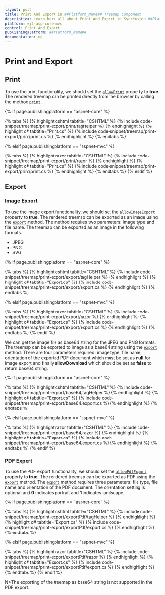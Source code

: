 ```yaml
---
layout: post
title: Print And Export in ##Platform_Name## Treemap Component
description: Learn here all about Print And Export in Syncfusion ##Platform_Name## Treemap component of Syncfusion Essential JS 2 and more.
platform: ej2-asp-core-mvc
control: Print And Export
publishingplatform: ##Platform_Name##
documentation: ug
---
```


# Print and Export

## Print

To use the print functionality, we should set the [`allowPrint`](https://ej2.syncfusion.com/documentation/api/treemap/#allowprint) property to **true**. The rendered treemap can be printed directly from the browser by calling the method [`print`](https://ej2.syncfusion.com/documentation/api/treemap/#print).

{% if page.publishingplatform == "aspnet-core" %}

{% tabs %}
{% highlight cshtml tabtitle="CSHTML" %}
{% include code-snippet/treemap/print-export/print/tagHelper %}
{% endhighlight %}
{% highlight c# tabtitle="Print.cs" %}
{% include code-snippet/treemap/print-export/print/print.cs %}
{% endhighlight %}
{% endtabs %}

{% elsif page.publishingplatform == "aspnet-mvc" %}

{% tabs %}
{% highlight razor tabtitle="CSHTML" %}
{% include code-snippet/treemap/print-export/print/razor %}
{% endhighlight %}
{% highlight c# tabtitle="Print.cs" %}
{% include code-snippet/treemap/print-export/print/print.cs %}
{% endhighlight %}
{% endtabs %}
{% endif %}



## Export

### Image Export

To use the image export functionality, we should set the [`allowImageExport`](https://ej2.syncfusion.com/documentation/api/treemap/#allowimageexport) property to **true**. The rendered treemap can be exported as an image using the [`export`](https://ej2.syncfusion.com/documentation/api/treemap/#export) method. The method requires two parameters: image type and file name. The treemap can be exported as an image in the following formats.

* JPEG
* PNG
* SVG

{% if page.publishingplatform == "aspnet-core" %}

{% tabs %}
{% highlight cshtml tabtitle="CSHTML" %}
{% include code-snippet/treemap/print-export/export/tagHelper %}
{% endhighlight %}
{% highlight c# tabtitle="Export.cs" %}
{% include code-snippet/treemap/print-export/export/export.cs %}
{% endhighlight %}
{% endtabs %}

{% elsif page.publishingplatform == "aspnet-mvc" %}

{% tabs %}
{% highlight razor tabtitle="CSHTML" %}
{% include code-snippet/treemap/print-export/export/razor %}
{% endhighlight %}
{% highlight c# tabtitle="Export.cs" %}
{% include code-snippet/treemap/print-export/export/export.cs %}
{% endhighlight %}
{% endtabs %}
{% endif %}



We can get the image file as base64 string for the JPEG and PNG formats. The treemap can be exported to image as a base64 string using the [`export`](https://ej2.syncfusion.com/documentation/api/treemap/#export) method. There are four parameters required: image type, file name, orientation of the exported PDF document which must be set as **null** for image export and finally **allowDownload** which should be set as **false** to return base64 string.

{% if page.publishingplatform == "aspnet-core" %}

{% tabs %}
{% highlight cshtml tabtitle="CSHTML" %}
{% include code-snippet/treemap/print-export/base64/tagHelper %}
{% endhighlight %}
{% highlight c# tabtitle="Export.cs" %}
{% include code-snippet/treemap/print-export/base64/export.cs %}
{% endhighlight %}
{% endtabs %}

{% elsif page.publishingplatform == "aspnet-mvc" %}

{% tabs %}
{% highlight razor tabtitle="CSHTML" %}
{% include code-snippet/treemap/print-export/base64/razor %}
{% endhighlight %}
{% highlight c# tabtitle="Export.cs" %}
{% include code-snippet/treemap/print-export/base64/export.cs %}
{% endhighlight %}
{% endtabs %}
{% endif %}



### PDF Export

To use the PDF export functionality, we should set the [`allowPdfExport`](https://ej2.syncfusion.com/documentation/api/treemap/#allowpdfexport) property to **true**. The rendered treemap can be exported as PDF using the [`export`](https://ej2.syncfusion.com/documentation/api/treemap/#export) method. The [`export`](https://ej2.syncfusion.com/documentation/api/treemap/#export) method requires three parameters: file type, file name and orientation of the PDF document. The orientation setting is optional and **0** indicates portrait and **1** indicates landscape.

{% if page.publishingplatform == "aspnet-core" %}

{% tabs %}
{% highlight cshtml tabtitle="CSHTML" %}
{% include code-snippet/treemap/print-export/exportPdf/tagHelper %}
{% endhighlight %}
{% highlight c# tabtitle="Export.cs" %}
{% include code-snippet/treemap/print-export/exportPdf/export.cs %}
{% endhighlight %}
{% endtabs %}

{% elsif page.publishingplatform == "aspnet-mvc" %}

{% tabs %}
{% highlight razor tabtitle="CSHTML" %}
{% include code-snippet/treemap/print-export/exportPdf/razor %}
{% endhighlight %}
{% highlight c# tabtitle="Export.cs" %}
{% include code-snippet/treemap/print-export/exportPdf/export.cs %}
{% endhighlight %}
{% endtabs %}
{% endif %}



N>The exporting of the treemap as base64 string is not supported in the PDF export.